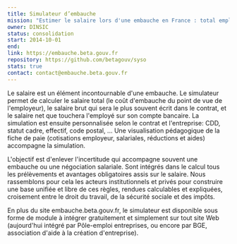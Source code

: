 ```yaml
---
title: Simulateur d’embauche
mission: "Estimer le salaire lors d'une embauche en France : total employeur, brut, net."
owner: DINSIC
status: consolidation
start: 2014-10-01
end:
link: https://embauche.beta.gouv.fr
repository: https://github.com/betagouv/syso
stats: true
contact: contact@embauche.beta.gouv.fr
---
```


Le salaire est un élément incontournable d'une embauche. Le simulateur permet de calculer le salaire total (le coût d'embauche du point de vue de l'employeur), le salaire brut qui sera le plus souvent écrit dans le contrat, et le salaire net que touchera l'employé sur son compte bancaire. La simulation est ensuite personnalisée selon le contrat et l'entreprise: CDD, statut cadre, effectif, code postal, ... Une visualisation pédagogique de la fiche de paie (cotisations employeur, salariales, réductions et aides) accompagne la simulation.

L'objectif est d'enlever l'incertitude qui accompagne souvent une embauche ou une négociation salariale. Sont intégrés dans le calcul tous les prélèvements et avantages obligatoires assis sur le salaire. Nous rassemblons pour cela les acteurs institutionnels et privés pour construire une base unifiée et libre de ces règles, rendues calculables et expliquées, croisement entre le droit du travail, de la sécurité sociale et des impôts.

En plus du site embauche.beta.gouv.fr, le simulateur est disponible sous forme de module à intégrer gratuitement et simplement sur tout site Web (aujourd'hui  intégré par Pôle-emploi entreprises, ou encore par BGE, association d'aide à la création d'entreprise).
